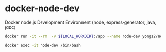 # docker-node-dev

Docker node.js Development Environment (node, express-generator, java, jdbc)

```sh
docker run -it --rm  -v ${LOCAL_WORKDIR}:/app --name node-dev yongs2/node-dev:10.16.0-stretch

docker exec -it node-dev /bin/bash
```
